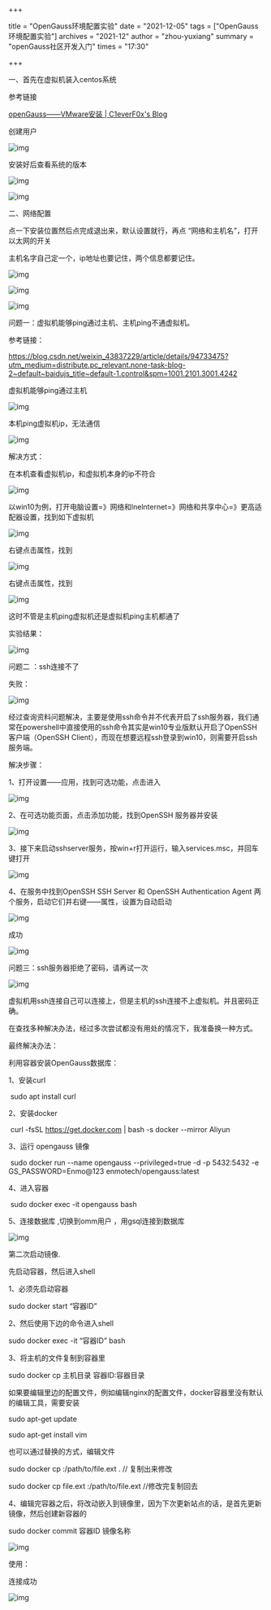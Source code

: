 +++

title = "OpenGauss环境配置实验"
date = "2021-12-05"
tags = ["OpenGauss环境配置实验"]
archives = "2021-12"
author = "zhou-yuxiang"
summary = "openGauss社区开发入门"
times = "17:30"

+++

 

一、首先在虚拟机装入centos系统

 

参考链接

 

[openGauss——VMware安装 | C1everF0x's Blog](https://c1everf0x.github.io/2021/04/10/openGauss——VMware安装/)

 

创建用户

![img](../img/01/clip_image002.png)

 

安装好后查看系统的版本

 

![img](../img/01/clip_image004.jpg)

 

![img](../img/01/clip_image006.png)

 

二、网络配置

 

点一下安装位置然后点完成退出来，默认设置就行，再点 “网络和主机名”，打开以太网的开关

 

主机名字自己定一个，ip地址也要记住，两个信息都要记住。

 

![img](../img/01/clip_image008.png)

 

![img](../img/01/clip_image010.png)

 

![img](../img/01/clip_image012.png)

 

 

问题一：虚拟机能够ping通过主机、主机ping不通虚拟机。

 

参考链接：

 

https://blog.csdn.net/weixin_43837229/article/details/94733475?utm_medium=distribute.pc_relevant.none-task-blog-2~default~baidujs_title~default-1.control&spm=1001.2101.3001.4242

 

虚拟机能够ping通过主机

![img](../img/01/clip_image014.png)

 

本机ping虚拟机ip，无法通信

![img](../img/01/clip_image016.png)

 

解决方式：

在本机查看虚拟机ip，和虚拟机本身的ip不符合

![img](../img/01/clip_image018.jpg)

 

 

 

以win10为例，打开电脑设置=》网络和lnelnternet=》网络和共享中心=》更高适配器设置，找到如下虚拟机

 

![img](../img/01/clip_image020.jpg)

右键点击属性，找到

![img](../img/02/clip_image022.jpg)

右键点击属性，找到

 

![img](../img/02/clip_image024.png)

 

 

这时不管是主机ping虚拟机还是虚拟机ping主机都通了

 

实验结果：

 

![img](../img/02/clip_image026.png)

 

 

问题二 ：ssh连接不了

 

失败：

 

![img](../img/02/clip_image028.jpg)

 

经过查询资料问题解决，主要是使用ssh命令并不代表开启了ssh服务器，我们通常在powershell中直接使用的ssh命令其实是win10专业版默认开启了OpenSSH客户端（OpenSSH Client），而现在想要远程ssh登录到win10，则需要开启ssh服务端。

 

解决步骤：

 

1、打开设置——应用，找到可选功能，点击进入

 

![img](../img/02/clip_image030.png)

 

2、在可选功能页面，点击添加功能，找到OpenSSH 服务器并安装

![img](../img/02/clip_image032.jpg)

 

 

3、接下来启动sshserver服务，按win+r打开运行，输入services.msc，并回车键打开

![img](../img/02/clip_image034.png)

 

 

4、在服务中找到OpenSSH SSH Server 和 OpenSSH Authentication Agent 两个服务，启动它们并右键——属性，设置为自动启动

 

 

![img](../img/02/clip_image036.jpg)

 

 

 

成功

![img](../img/02/clip_image038.jpg)

 

 

问题三：ssh服务器拒绝了密码，请再试一次

 

![img](../img/02/clip_image040.jpg)

虚拟机用ssh连接自己可以连接上，但是主机的ssh连接不上虚拟机。并且密码正确。

在查找多种解决办法，经过多次尝试都没有用处的情况下，我准备换一种方式。

最终解决办法：

 

利用容器安装OpenGauss数据库：

 

1、安装curl

​    sudo apt install curl

 

2、安装docker

​    curl -fsSL https://get.docker.com | bash -s docker --mirror Aliyun

 

3、运行 opengauss 镜像

​    sudo docker run --name opengauss --privileged=true -d -p 5432:5432 -e GS_PASSWORD=Enmo@123 enmotech/opengauss:latest

 

4、进入容器

​    sudo docker exec -it opengauss bash

 

5、连接数据库 ,切换到omm用户 ，用gsql连接到数据库

 

![img](../img/03/clip_image042.jpg)

 

 

 

第二次启动镜像.

先启动容器，然后进入shell

 

1、必须先启动容器

 

sudo docker start “容器ID”

 

2、然后使用下边的命令进入shell

 

sudo docker exec -it “容器ID” bash

 

3、将主机的文件复制到容器里

 

sudo docker cp 主机目录 容器ID:容器目录

 

如果要编辑里边的配置文件，例如编辑nginx的配置文件，docker容器里没有默认的编辑工具，需要安装

 

sudo apt-get update

 

sudo apt-get install vim

 

 

也可以通过替换的方式，编辑文件 

 

sudo docker cp <container>:/path/to/file.ext .  // 复制出来修改

 

sudo docker cp file.ext <container>:/path/to/file.ext //修改完复制回去

 

4、编辑完容器之后，将改动嵌入到镜像里，因为下次更新站点的话，是首先更新镜像，然后创建新容器的

 

sudo docker commit 容器ID 镜像名称

 

![img](../img/03/clip_image044.jpg)

 

 

 

使用：

 

连接成功

![img](../img/03/clip_image046.jpg)

 
